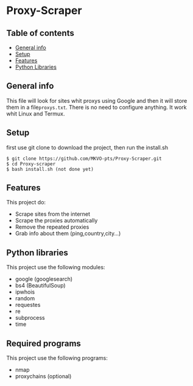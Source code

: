 # Proxy-Scraper

## Table of contents
* [General info](#general-info)
* [Setup](#setup)
* [Features](#features)
* [Python Libraries](#pytho-libraries)

## General info
This file will look for sites whit proxys using Google and then it will store them in a file``proxys.txt``.
There is no need to configure anything. It work whit Linux and Termux.

## Setup
first use git clone to download the project, then run the install.sh
```
$ git clone https://github.com/MKVO-pts/Proxy-Scraper.git
$ cd Proxy-scraper
$ bash install.sh (not done yet)
```
## Features
This project do:
* Scrape sites from the internet
* Scrape the proxies automatically
* Remove the repeated proxies 
* Grab info about them (ping,country,city...)

## Python libraries
This project use the following modules:
* google (googlesearch)
* bs4 (BeautifulSoup)
* ipwhois
* random
* requestes
* re
* subprocess
* time

## Required programs
This project use the following programs:
* nmap
* proxychains (optional)
